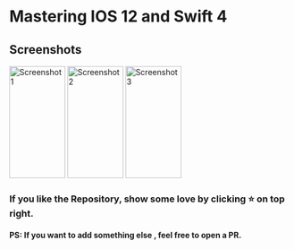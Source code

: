 # Mastering IOS 12 and Swift 4

## Screenshots

<img src="/../master/GoodEatins/home.png?raw=true" width="100px" height="200" alt="Screenshot 1" />
<img src="/../master/GoodEatins/homvc.png?raw=true" width="100px" height="200" alt="Screenshot 2" />
<img src="/../master/GoodEatins/recip_detail.png?raw=true" width="100px" height="200" alt="Screenshot 3" />

### If you like the Repository, show some love by clicking :star:  on top right.

#### PS: If you want to add something else , feel free to open a PR.
